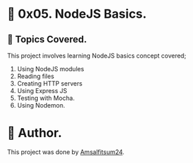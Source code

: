 # :book: 0x05. NodeJS Basics.
## :page_with_curl: Topics Covered.
This project involves learning NodeJS basics concept covered;
1. Using NodeJS modules
2. Reading files
3. Creating HTTP servers
4. Using Express JS
5. Testing with Mocha.
6. Using Nodemon.


# :man: Author.
This project was done by [Amsalfitsum24](https://github.com/amsalfitsum24).
